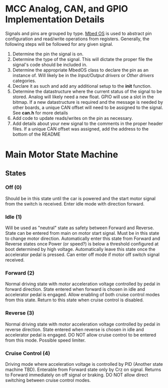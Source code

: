 # MCC Analog, CAN, and GPIO Implementation Details
Signals and pins are grouped by type. [Mbed OS](https://os.mbed.com/docs/mbed-os/v6.15/apis/index.html) is used to abstract pin configuration and read/write operations from registers. Generally, the following steps will be followed for any given signal.

1. Determine the pin the signal is on.
2. Determine the type of the signal. This will dictate the proper file the signal's code should be included in. 
3. Determine the appropriate MbedOS class to declare the pin as an instance of. Will likely be in the *Input/Output drivers* or *Other drivers* categories. 
4. Declare it as such and add any additional setup to the **init** function.
5. Determine the datastructure where the current status of the signal to be stored. Analog will likely need a new float. GPIO will use a slot in the bitmap. If a new datastructure is required and the message is needed by other boards, a unique CAN offset will need to be assigned to the signal. See **can.h** for more details
6. Add code to update reads/writes on the pin as necessary. 
7. Add details about your new signal to the comments in the proper header files. If a unique CAN offset was assigned, add the address to the bottom of the README



# Main Motor State Machine

## States

### Off (0)

Should be in this state until the car is powered and the start motor signal from the switch is received. Enter idle mode with direction forward.

### Idle (1)

Will be used as "neutral" state as safety between Forward and Reverse. State can be entered from main on motor start signal. Must be in this state to change motor direction. Automatically enter this state from Forward and Reverse states once Power (or speed?) is below a threshold configured at boot determined by high voltage. Automatically leave this state once the accelerator pedal is pressed. Can enter off mode if motor off switch signal received.

### Forward (2)

Normal driving state with motor acceleration voltage controlled by pedal in forward direction. State entered when forward is chosen in idle and accelerator pedal is engaged. Allow enabling of both cruise control modes from this state. Return to this state when cruise control is disabled. 

### Reverse (3)

Normal driving state with motor acceleration voltage controlled by pedal in reverse direction. State entered when reverse is chosen in idle and accelerator pedal is engaged. DO NOT allow cruise control to be entered from this mode. Possible speed limiter. 

### Cruise Control (4)

Driving mode where acceleration voltage is controlled by PID (Another state machine TBD). Enterable from Forward state only by Crz on signal. Returns to Forward immediately on off signal or braking. DO NOT allow direct switching between cruise control modes. 